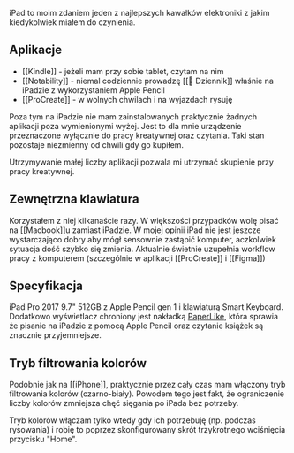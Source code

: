 iPad to moim zdaniem jeden z najlepszych kawałków elektroniki z jakim kiedykolwiek miałem do czynienia. 

## Aplikacje
- [[Kindle]] - jeżeli mam przy sobie tablet, czytam na nim
- [[Notability]] - niemal codziennie prowadzę [[📓 Dziennik]] właśnie na iPadzie z wykorzystaniem Apple Pencil
- [[ProCreate]] - w wolnych chwilach i na wyjazdach rysuję

Poza tym na iPadzie nie mam zainstalowanych praktycznie żadnych aplikacji poza wymienionymi wyżej. Jest to dla mnie urządzenie przeznaczone wyłącznie do pracy kreatywnej oraz czytania. Taki stan pozostaje niezmienny od chwili gdy go kupiłem.

Utrzymywanie małej liczby aplikacji pozwala mi utrzymać skupienie przy pracy kreatywnej. 

## Zewnętrzna klawiatura
Korzystałem z niej kilkanaście razy. W większości przypadków wolę pisać na [[Macbook]]u zamiast iPadzie. W mojej opinii iPad nie jest jeszcze wystarczająco dobry aby mógł sensownie zastąpić komputer, aczkolwiek sytuacja dość szybko się zmienia. Aktualnie świetnie uzupełnia workflow pracy z komputerem (szczególnie w aplikacji [[ProCreate]] i [[Figma]]) 

## Specyfikacja
iPad Pro 2017 9.7" 512GB z Apple Pencil gen 1 i klawiaturą Smart Keyboard. Dodatkowo wyświetlacz chroniony jest nakładką [PaperLike](https://paperlike.com/), która sprawia że pisanie na iPadzie z pomocą Apple Pencil oraz czytanie książek są znacznie przyjemniejsze. 

## Tryb filtrowania kolorów
Podobnie jak na [[iPhone]], praktycznie przez cały czas mam włączony tryb filtrowania kolorów (czarno-biały). Powodem tego jest fakt, że ograniczenie liczby kolorów zmniejsza chęć sięgania po iPada bez potrzeby.

Tryb kolorów włączam tylko wtedy gdy ich potrzebuję (np. podczas rysowania) i robię to poprzez skonfigurowany skrót trzykrotnego wciśnięcia przycisku "Home".